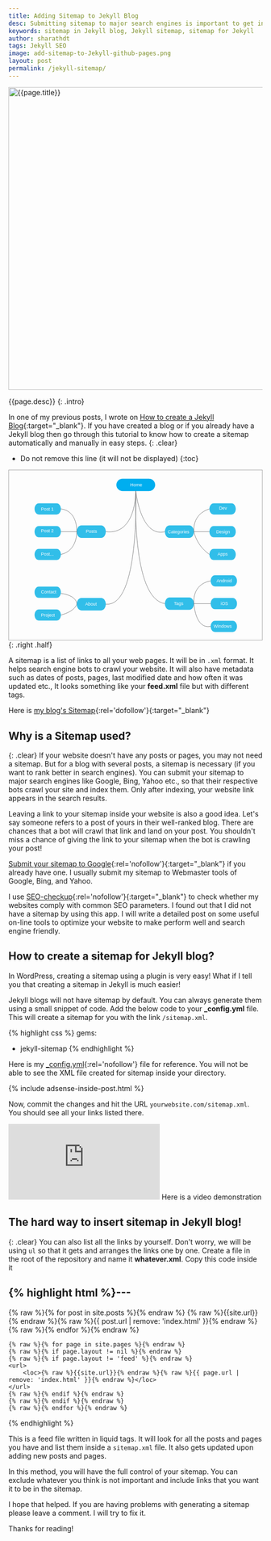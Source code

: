 ```yaml
---
title: Adding Sitemap to Jekyll Blog
desc: Submitting sitemap to major search engines is important to get indexed and rank better. Jekyll blogs will not have sitemap by default but we can create one using this method. A sitemap facilitates search engines as an easy main-door to crawl through all the post and pages you have in your blog.
keywords: sitemap in Jekyll blog, Jekyll sitemap, sitemap for Jekyll
author: sharathdt
tags: Jekyll SEO
image: add-sitemap-to-Jekyll-github-pages.png
layout: post
permalink: /jekyll-sitemap/
---
```


<img width="600px" max-height="375px" alt="{{page.title}}" title="{{page.title}}" itemprop="thumbnailUrl" class="left half noborder" src="/thumbs/{{page.image}}">

<i class="fa fa-quote-left fa-3x fa-pull-left fa-border"></i>{{page.desc}}
{: .intro}

In one of my previous posts, I wrote on [How to create a Jekyll Blog](/create-jekyll-blog/){:target="_blank"}. If you have created a blog or if you already have a Jekyll blog then go through this tutorial to know how to create a sitemap automatically and manually in easy steps.
{: .clear}

* Do not remove this line (it will not be displayed) 
{:toc}

<div style="border: 1px solid #aaa"><svg xmlns="http://www.w3.org/2000/svg" viewBox="0 0 716 480"><style>.a{fill:#31BEE9;}.b{fill:none;stroke:#58595B;}.c{fill:#FDFDFE;font-family:'Helvetica';font-size:90%}</style><path d="M413.6 41.3c0 9.6-7.8 17.5-17.5 17.5h-74.7c-9.6 0-17.5-7.8-17.5-17.5l0 0c0-9.6 7.8-17.5 17.5-17.5h74.7C405.8 23.9 413.6 31.7 413.6 41.3L413.6 41.3z" fill="#00AEEF"/><path d="M273.9 173.5c0 9.6-5.9 17.5-13.1 17.5h-55.9c-7.2 0-13.1-7.8-13.1-17.5l0 0c0-9.6 5.9-17.5 13.1-17.5h55.9C268.1 156.1 273.9 163.9 273.9 173.5L273.9 173.5z" class="a"/><path d="M273.9 378.5c0 9.6-5.9 17.5-13.1 17.5h-55.9c-7.2 0-13.1-7.8-13.1-17.5l0 0c0-9.6 5.9-17.5 13.1-17.5h55.9C268.1 361 273.9 368.8 273.9 378.5L273.9 378.5z" class="a"/><path d="M523.3 173.5c0 9.6-5.9 17.5-13.1 17.5h-55.9c-7.2 0-13.1-7.8-13.1-17.5l0 0c0-9.6 5.9-17.5 13.1-17.5h55.9C517.5 156.1 523.3 163.9 523.3 173.5L523.3 173.5z" class="a"/><path d="M523.3 376.8c0 9.6-5.9 17.5-13.1 17.5h-55.9c-7.2 0-13.1-7.8-13.1-17.5l0 0c0-9.6 5.9-17.5 13.1-17.5h55.9C517.5 359.4 523.3 367.2 523.3 376.8L523.3 376.8z" class="a"/><path d="M146.9 109.2c0 8.8-5.3 15.8-11.9 15.8H84.3c-6.5 0-11.9-7.1-11.9-15.8l0 0c0-8.7 5.3-15.8 11.9-15.8h50.7C141.6 93.3 146.9 100.4 146.9 109.2L146.9 109.2z" class="a"/><path d="M146.9 173.5c0 8.8-5.3 15.8-11.9 15.8H84.3c-6.5 0-11.9-7.1-11.9-15.8l0 0c0-8.7 5.3-15.8 11.9-15.8h50.7C141.6 157.7 146.9 164.8 146.9 173.5L146.9 173.5z" class="a"/><path d="M146.9 237.9c0 8.8-5.3 15.8-11.9 15.8H84.3c-6.5 0-11.9-7.1-11.9-15.8l0 0c0-8.7 5.3-15.8 11.9-15.8h50.7C141.6 222.1 146.9 229.2 146.9 237.9L146.9 237.9z" class="a"/><path d="M641.7 109.2c0 8.8-5.3 15.8-11.9 15.8h-50.7c-6.5 0-11.9-7.1-11.9-15.8l0 0c0-8.7 5.3-15.8 11.9-15.8h50.7C636.4 93.3 641.7 100.4 641.7 109.2L641.7 109.2z" class="a"/><path d="M641.7 173.5c0 8.8-5.3 15.8-11.9 15.8h-50.7c-6.5 0-11.9-7.1-11.9-15.8l0 0c0-8.7 5.3-15.8 11.9-15.8h50.7C636.4 157.7 641.7 164.8 641.7 173.5L641.7 173.5z" class="a"/><path d="M641.7 237.9c0 8.8-5.3 15.8-11.9 15.8h-50.7c-6.5 0-11.9-7.1-11.9-15.8l0 0c0-8.7 5.3-15.8 11.9-15.8h50.7C636.4 222.1 641.7 229.2 641.7 237.9L641.7 237.9z" class="a"/><path d="M645.2 312.5c0 8.7-5.3 15.8-11.9 15.8h-50.7c-6.5 0-11.9-7.1-11.9-15.8l0 0c0-8.7 5.3-15.8 11.9-15.8h50.7C639.8 296.6 645.2 303.7 645.2 312.5L645.2 312.5z" class="a"/><path d="M645.2 376.8c0 8.8-5.3 15.8-11.9 15.8h-50.7c-6.5 0-11.9-7.1-11.9-15.8l0 0c0-8.7 5.3-15.8 11.9-15.8h50.7C639.8 361 645.2 368.1 645.2 376.8L645.2 376.8z" class="a"/><path d="M645.2 441.2c0 8.8-5.3 15.8-11.9 15.8h-50.7c-6.5 0-11.9-7.1-11.9-15.8l0 0c0-8.7 5.3-15.8 11.9-15.8h50.7C639.8 425.4 645.2 432.5 645.2 441.2L645.2 441.2z" class="a"/><path d="M146.9 344.7c0 8.8-5.3 15.8-11.9 15.8H84.3c-6.5 0-11.9-7.1-11.9-15.8l0 0c0-8.7 5.3-15.8 11.9-15.8h50.7C141.6 328.8 146.9 335.9 146.9 344.7L146.9 344.7z" class="a"/><path d="M146.9 409c0 8.8-5.3 15.8-11.9 15.8H84.3c-6.5 0-11.9-7.1-11.9-15.8l0 0c0-8.7 5.3-15.8 11.9-15.8h50.7C141.6 393.2 146.9 400.3 146.9 409L146.9 409z" class="a"/><path d="M273.9 173.5C360.8 184.3 358.8 58.8 358.8 58.8s13.5 132.2 82.5 114.8" class="b"/><path d="M273.9 378.5c96.7 9.2 84.9-320.2 84.9-320.2s-13.4 304.5 82.5 318.6" class="b"/><path d="M567.3 109.2c-51.1 15.8-43.9 64.4-43.9 64.4h44" class="b"/><path d="M523.3 173.5c0 0 6.1 38 44 64.4" class="b"/><path d="M570.7 312.5c-54.9 10-47.4 64.4-47.4 64.4h47.4" class="b"/><path d="M523.3 376.8c0 0 3.5 73.1 47.4 64.4" class="b"/><path d="M146.9 109.2c48.4 5.7 45 64.4 45 64.4l-45 0" class="b"/><path d="M191.9 173.5c0 0 2 54.2-45 64.4" class="b"/><path d="M146.9 348c47.6 6.5 45 30.5 45 30.5s-4.7 20.1-45 30.6" class="b"/><text transform="matrix(1 0 0 1 343.1787 45.2271)" class="c">  Home</text><text transform="matrix(1 0 0 1 215.5659 382.6826)" class="c">  About</text><text transform="matrix(1 0 0 1 90.6831 348.002)" class="c">  Contact</text><text transform="matrix(1 0 0 1 90.6831 241.4224)" class="c">  Post...</text><text transform="matrix(1 0 0 1 90.6831 175.1274)" class="c">  Post 2</text><text transform="matrix(1 0 0 1 90.6831 113.71)" class="c">  Post 1</text><text transform="matrix(1 0 0 1 90.6831 414.1963)" class="c">  Project</text><text transform="matrix(1 0 0 1 466.6953 380.707)" class="c">  Tags</text><text transform="matrix(1 0 0 1 449.4131 177.9346)" class="c">  Categories</text><text transform="matrix(1 0 0 1 586.1201 177.958)" class="c">  Design</text><text transform="matrix(1 0 0 1 590.2148 241.4233)" class="c">  Apps</text><text transform="matrix(1 0 0 1 587.1436 316.4893)" class="c">  Android</text><text transform="matrix(1 0 0 1 599.0869 380.709)" class="c">  iOS</text><text transform="matrix(1 0 0 1 579.0967 445.0215)" class="c">  Windows</text><text transform="matrix(1 0 0 1 594.3096 111.6626)" class="c">  Dev</text><text transform="matrix(1 0 0 1 217.6133 176.9346)" class="c">  Posts</text></svg></div>
{: .right .half}

A sitemap is a list of links to all your web pages. It will be in ```.xml``` format. It helps search engine bots to crawl your website. It will also have metadata such as dates of posts, pages, last modified date and how often it was updated etc., It looks something like your **feed.xml** file but with different tags. 

Here is [my blog's Sitemap](/sitemap.xml){:rel='dofollow'}{:target="_blank"}


## Why is a Sitemap used?
{: .clear}
If your website doesn't have any posts or pages, you may not need a sitemap. But for a blog with several posts, a sitemap is necessary (if you want to rank better in search engines). You can submit your sitemap to major search engines like Google, Bing, Yahoo etc., so that their respective bots crawl your site and index them. Only after indexing, your website link appears in the search results.

Leaving a link to your sitemap inside your website is also a good idea. Let's say someone refers to a post of yours in their well-ranked blog. There are chances that a bot will crawl that link and land on your post. You shouldn't miss a chance of giving the link to your sitemap when the bot is crawling your post! 

[Submit your sitemap to Google](https://www.google.com/webmasters/tools/home?hl=en){:rel='nofollow'}{:target="_blank"} if you already have one. I usually submit my sitemap to Webmaster tools of Google, Bing, and Yahoo. 

I use [SEO-checkup](https://toolbox.seositecheckup.com/apps/seo-checkup){:rel='nofollow'}{:target="_blank"} to check whether my websites comply with common SEO parameters. I found out that I did not have a sitemap by using this app. I will write a detailed post on some useful on-line tools to optimize your website to make perform well and search engine friendly.

## How to create a sitemap for Jekyll blog?

In WordPress, creating a sitemap using a plugin is very easy! What if I tell you that creating a sitemap in Jekyll is much easier! 

Jekyll blogs will not have sitemap by default. You can always generate them using a small snippet of code. Add the below code to your **_config.yml** file. This will create a sitemap for you with the link ```/sitemap.xml```.

{% highlight css %}
gems:
  - jekyll-sitemap
{% endhighlight %}


Here is my [_config.yml](https://raw.githubusercontent.com/sharu725/emerald/gh-pages/_config.yml){:rel='nofollow'} file for reference. You will not be able to see the XML file created for sitemap inside your directory.

{% include adsense-inside-post.html %}

Now, commit the changes and hit the URL ``yourwebsite.com/sitemap.xml``. You should see all your links listed there.

<iframe class="left half video" src="https://www.youtube.com/embed/kiBtQClK-XQ?rel=0" frameborder="0" allowfullscreen></iframe>
Here is a video demonstration



## The hard way to insert sitemap in Jekyll blog!
{: .clear}
You can also list all the links by yourself. Don't worry, we will be using ```ul``` so that it gets and arranges the links  one by one. Create a file in the root of the repository and name it **whatever.xml**. Copy this code inside it

{% highlight html %}---
---
<?xml version="1.0" encoding="UTF-8"?>
<urlset xmlns="http://www.sitemaps.org/schemas/sitemap/0.9">
    {% raw %}{% for post in site.posts %}{% endraw %}
    <url>
        <loc>{% raw %}{{site.url}}{% endraw %}{% raw %}{{ post.url | remove: 'index.html' }}{% endraw %}</loc>
    </url>
    {% raw %}{% endfor %}{% endraw %}

    {% raw %}{% for page in site.pages %}{% endraw %}
    {% raw %}{% if page.layout != nil %}{% endraw %}
    {% raw %}{% if page.layout != 'feed' %}{% endraw %}
    <url>
        <loc>{% raw %}{{site.url}}{% endraw %}{% raw %}{{ page.url | remove: 'index.html' }}{% endraw %}</loc>
    </url>
    {% raw %}{% endif %}{% endraw %}
    {% raw %}{% endif %}{% endraw %}
    {% raw %}{% endfor %}{% endraw %}
</urlset>
{% endhighlight %}

This is a feed file written in liquid tags. It will look for all the posts and pages you have and list them inside a ``sitemap.xml`` file. It also gets updated upon adding new posts and pages.

In this method, you will have the full control of your sitemap. You can exclude whatever you think is not important and include links that you want it to be in the sitemap.

I hope that helped. If you are having problems with generating a sitemap please leave a comment. I will try to fix it. 

Thanks for reading!